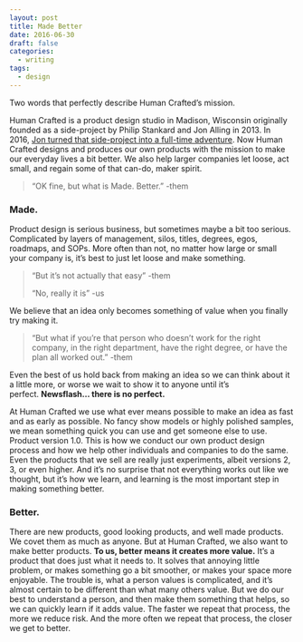 ```yaml
---
layout: post
title: Made Better
date: 2016-06-30
draft: false
categories:
  - writing
tags:
  - design
---
```

Two words that perfectly describe Human Crafted’s mission.

Human Crafted is a product design studio in Madison, Wisconsin originally founded as a side-project by Philip Stankard and Jon Alling in 2013. In 2016, [Jon turned that side-project into a full-time adventure](https://medium.com/@jonalling/the-beginning-and-end-of-what-if-9ba36649d408#.ixne2u2zp). Now Human Crafted designs and produces our own products with the mission to make our everyday lives a bit better. We also help larger companies let loose, act small, and regain some of that can-do, maker spirit.

> “OK fine, but what is Made. Better.” -them

### Made.

Product design is serious business, but sometimes maybe a bit too serious. Complicated by layers of management, silos, titles, degrees, egos, roadmaps, and SOPs. More often than not, no matter how large or small your company is, it’s best to just let loose and make something.

> “But it’s not actually that easy” -them
> 
> “No, really it is” -us

We believe that an idea only becomes something of value when you finally try making it.

> “But what if you’re that person who doesn’t work for the right company, in the right department, have the right degree, or have the plan all worked out.” -them

Even the best of us hold back from making an idea so we can think about it a little more, or worse we wait to show it to anyone until it’s perfect. **Newsflash… there is no perfect.**

At Human Crafted we use what ever means possible to make an idea as fast and as early as possible. No fancy show models or highly polished samples, we mean something quick you can use and get someone else to use. Product version 1.0. This is how we conduct our own product design process and how we help other individuals and companies to do the same. Even the products that we sell are really just experiments, albeit versions 2, 3, or even higher. And it’s no surprise that not everything works out like we thought, but it’s how we learn, and learning is the most important step in making something better.

### Better.

There are new products, good looking products, and well made products. We covet them as much as anyone. But at Human Crafted, we also want to make better products. **To us, better means it creates more value.** It’s a product that does just what it needs to. It solves that annoying little problem, or makes something go a bit smoother, or makes your space more enjoyable. The trouble is, what a person values is complicated, and it’s almost certain to be different than what many others value. But we do our best to understand a person, and then make them something that helps, so we can quickly learn if it adds value. The faster we repeat that process, the more we reduce risk. And the more often we repeat that process, the closer we get to better.